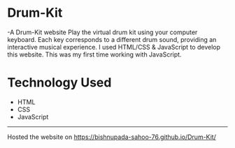 # Drum-Kit
-A Drum-Kit website Play the virtual drum kit using your computer keyboard.
Each key corresponds to a different drum sound, providing an interactive musical experience. 
I used HTML/CSS & JavaScript to develop this website. 
This was my first time working with JavaScript.

# Technology Used
- HTML
- CSS
- JavaScript

---

Hosted the website on https://bishnupada-sahoo-76.github.io/Drum-Kit/
